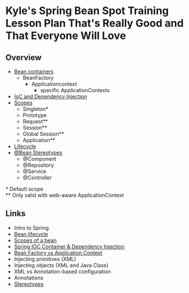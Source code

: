 # Kyle's Spring Bean Spot Training Lesson Plan That's Really Good and That Everyone Will Love

## Overview

- [Bean containers](https://github.com/LiquidPlummer/SprintBeanSpotTrainingLessonPlan/blob/main/overview-containers.md)
  - BeanFactory
    - Applicationcontext
      - specific ApplicationContexts
- [IoC and Dependency Injection](https://github.com/LiquidPlummer/SprintBeanSpotTrainingLessonPlan/blob/main/overview-ioc-injection.md)
- [Scopes](https://github.com/LiquidPlummer/SprintBeanSpotTrainingLessonPlan/blob/main/overview-scopes.md)
  - Singleton*
  - Prototype
  - Request**
  - Session**
  - Global Session**
  - Application**
- [Lifecycle](https://github.com/LiquidPlummer/SprintBeanSpotTrainingLessonPlan/blob/main/overview-bean-lifecycle.md)
- [@Bean Stereotypes](https://github.com/LiquidPlummer/SprintBeanSpotTrainingLessonPlan/blob/main/overview-stereotypes.md)
  - @Component
  - @Repository
  - @Service
  - @Controller
  
  
\* Default scope  
\** Only valid with web-aware ApplicationContext  
 
 
## Links

- Intro to Spring
- [Bean lifecycle](https://gitlab.com/revature_training/spring-team/-/blob/master/modules/framework/bean-lifecycle.md)
- [Scopes of a bean](https://gitlab.com/revature_training/spring-team/-/blob/master/modules/framework/bean-scopes.md)
- [Spring IOC Container & Dependency Injection](https://gitlab.com/revature_training/spring-team/-/blob/master/modules/framework/spring-ioc-container-and-dependency-injection.md)
- [Bean Factory vs Application Context](https://github.com/LiquidPlummer/SprintBeanSpotTrainingLessonPlan/blob/main/BeanFactoryApplicationContext.md)
- Injecting primitives (XML)
- Injecting objects (XML and Java Class)
- XML vs Annotation-based configuration
- Annotations
- [Stereotypes](https://gitlab.com/revature_training/spring-team/-/blob/master/modules/framework/stereotypes.md)
